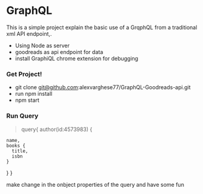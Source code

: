 # GraphQL

This is a simple project explain the basic use of a GrqphQL from a traditional xml API endpoint,.

- Using Node as server
- goodreads as api endpoint for data
- install GraphiQL chrome extension for debugging

### Get Project!

- git clone git@github.com:alexvarghese77/GraphQL-Goodreads-api.git
- run npm install
- npm start

### Run Query

> query{
> author(id:4573983) {

    name,
    books {
      title,
      isbn
    }

}
}

make change in the onbject properties of the query and have some fun

